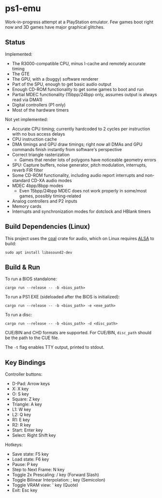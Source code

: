 # ps1-emu

Work-in-progress attempt at a PlayStation emulator. Few games boot right now and 3D games have major graphical glitches.

## Status

Implemented:
* The R3000-compatible CPU, minus I-cache and remotely accurate timing
* The GTE
* The GPU, with a (buggy) software renderer
* Part of the SPU, enough to get basic audio output
* Enough CD-ROM functionality to get some games to boot and run
* Partial MDEC functionality (15bpp/24bpp only, assumes output is always read via DMA1)
* Digital controllers (P1 only)
* Most of the hardware timers

Not yet implemented:
* Accurate CPU timing; currently hardcoded to 2 cycles per instruction with no bus access delays
* CPU instruction cache
* DMA timings and GPU draw timings; right now all DMAs and GPU commands finish instantly from software's perspective
* Correct triangle rasterization
  * Games that render lots of polygons have noticeable geometry errors
* SPU: Capture buffers, noise generator, pitch modulation, interrupts, reverb FIR filter
* Some CD-ROM functionality, including audio report interrupts and non-standard CD-XA audio modes
* MDEC 4bpp/8bpp modes
  * Even 15bpp/24bpp MDEC does not work properly in some/most games, possibly timing-related
* Analog controllers and P2 inputs
* Memory cards
* Interrupts and synchronization modes for dotclock and HBlank timers

## Build Dependencies (Linux)

This project uses the [cpal](https://crates.io/crates/cpal) crate for audio, which on Linux requires [ALSA](https://www.alsa-project.org/wiki/Main_Page) to build:

```
sudo apt install libasound2-dev
```

## Build & Run

To run a BIOS standalone:

```
cargo run --release -- -b <bios_path>
```

To run a PS1 EXE (sideloaded after the BIOS is initialized):
```
cargo run --release -- -b <bios_path> -e <exe_path>
```

To run a disc:
```
cargo run --release -- -b <bios_path> -d <disc_path>
```

CUE/BIN and CHD formats are supported. For CUE/BIN, `disc_path` should be the path to the CUE file.

The `-t` flag enables TTY output, printed to stdout.

## Key Bindings

Controller buttons:
* D-Pad: Arrow keys
* X: X key
* O: S key
* Square: Z key
* Triangle: A key
* L1: W key
* L2: Q key
* R1: E key
* R2: R key
* Start: Enter key
* Select: Right Shift key

Hotkeys:
* Save state: F5 key
* Load state: F6 key
* Pause: P key
* Step to Next Frame: N key
* Toggle 2x Prescaling: / key (Forward Slash)
* Toggle Bilinear Interpolation: ; key (Semicolon)
* Toggle VRAM view: ' key (Quote)
* Exit: Esc key
